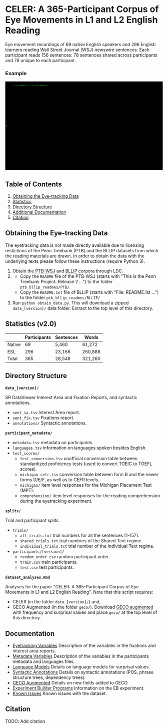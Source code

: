 # CELER: A 365-Participant Corpus of Eye Movements in L1 and L2 English Reading

Eye movement recordings of 69 native English speakers and 296 English learners reading Wall Street Journal (WSJ) newswire sentences. Each participant reads 156 sentences: 78 sentences shared across participants and 78 unique to each participant.

### Example

![](full_trial.gif)


## Table of Contents

1. [Obtaining the Eye-tracking Data](#obtaining)    
2. [Statistics](#statistics)  
3. [Directory Structure](#files)
4. [Additional Documentation](#docs)
5. [Citation](#cite)

<a name="obtaining">

## Obtaining the Eye-tracking Data 

</a>

The eyetracking data is not made directly available due to licensing restictions of the Penn Treebank (PTB) and the BLLIP datasets from which the reading materials are drawn. In order to obtain the data with the underlying texts please follow these instructions (require Python 3).

1. Obtain the [PTB-WSJ](https://catalog.ldc.upenn.edu/LDC95T7) and [BLLIP](https://catalog.ldc.upenn.edu/LDC2000T43) corpora through LDC.
2. - Copy the `README` file of the PTB-WSJ (starts with "This is the Penn Treebank Project: Release 2 ...") to the folder `ptb_bllip_readmes/PTB/`. 
   - Copy the `README.1st` file of BLLIP (starts with "File:  README.1st ...") to the folder `ptb_bllip_readmes/BLLIP/`
3. Run `python obtain_data.py`. This will download a zipped `data_[version]/` data folder. Extract to the top level of this directory.

<a name="statistics">

## Statistics (v2.0)

</a>

|         | Participants | Sentences | Words   |
| ---     | ---          | ---       | ---     |
| Native  | 69           | 5,460     | 61,272  |
| ESL     | 296          | 23,166    | 260,888 |
| Total   | 365          | 28,548    | 321,260 |

<a name="files">

## Directory Structure 

</a>

**`data_[version]/`**

SR DataViewer Interest Area and Fixation Reports, and syntactic annotations. 

- `sent_ia.tsv` Interest Area report.  
- `sent_fix.tsv` Fixations report. 
- `annotations/` Syntactic annotations.

**`participant_metadata/`**

- `metadata.tsv` metadata on participants.
- `languages.tsv` information on languages spoken besides English.
- `test_scores/`
    - `test_conversion.tsv` unofficial conversion table between standardized proficiency tests (used to convert TOEIC to TOEFL scores).
    - `michigan-cefr.tsv` conversion table between form B and the newer forms D/E/F, as well as to CEFR levels.
    - `michigan/` item level responses for the Michigan Placement Test (MPT).   
    - `comprehension/` item level responses for the reading comprehension during the eyetracking experiment.  

**`splits/`**

Trial and participant splits.

- `trials/`
    - `all_trials.txt` trial numbers for all the sentences (1-157).
    - `shared_trials.txt` trial numbers of the Shared Text regime.
    - `individual_trials.txt` trial number of the Individual Text regime.
- `participants/[version]/`
    - `random_order.csv` random participant order.
    - `train.csv` train participants.
    - `test.csv` test participants.

<a name="docs">

**`dataset_analyses.Rmd`**

Analyses for the paper "CELER: A 365-Participant Corpus of Eye Movements in L1 and L2 English Reading".
Note that this script requires:
- CELER (in the folder `data_[version]/`) and, 
- GECO Augmented (in the folder `geco/`). Download [GECO augmented](https://drive.google.com/file/d/1T4qgbwPkdzYmTvIqMUGJlvY-v22Ifinx/view?usp=sharing) with frequency and surprisal values and place `geco/` at the top level of this directory.

## Documentation

</a>

- [Eyetracking Variables](documentation/data_variables.md) Description of the variables in the fixations and interest area reports.
- [Metadata Variables](documentation/metadata_variables.md) Description of the variables in the participants metadata and languages files.
- [Language Models](documentation/language_models.md) Details on language models for surprisal values.
- [Syntactic Annotations](documentation/syntactic_annotations.md) Details on syntactic annotations (POS, phrase structure trees, dependency trees).
- [GECO Augmented](documentation/geco_augmented.md) Details on new fields added to GECO.
- [Experiment Builder Programs](documentation/EB_programs.md) Information on the EB experiment.
- [Known Issues](documentation/known_issues.md) Known issues with the dataset.

<a name="cite">

## Citation

TODO: Add citation

</a>